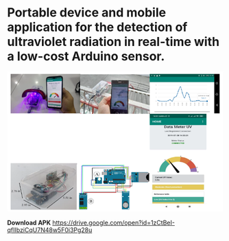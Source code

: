 # **Portable device and mobile application for the detection of ultraviolet radiation in real-time with a low-cost Arduino sensor.**
   
![](https://github.com/nebelfvs/NeBla/blob/master/compontente1.1.PNG)


**Download APK**
https://drive.google.com/open?id=1zCtBeI-qfIIbziCqU7N48w5F0i3Pg28u
